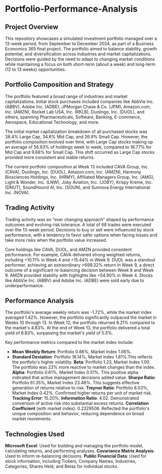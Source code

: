 # Portfolio-Performance-Analysis

## Project Overview

This repository showcases a simulated investment portfolio managed over a 13-week period, from September to December 2024, as part of a Business Economics 365 final project. The portfolio aimed to balance stability, growth potential, and diversification across industries and market capitalizations. Decisions were guided by the need to adapt to changing market conditions while maintaining a focus on both short-term (about a week) and long-term (12 to 13 weeks) opportunities.

## Portfolio Composition and Strategy

The portfolio featured a broad range of industries and market capitalizations. Initial stock purchases included companies like AbbVie Inc. (ABBV), Adobe Inc. (ADBE), JPMorgan Chase & Co. (JPM), Amazon.com, Inc. (AMZN), Rocket Lab USA, Inc. (RKLB), Duolingo, Inc. (DUOL), and others, spanning Pharmaceuticals, Software, Banking, E-commerce, Aerospace, Educational Technology, and more.

The initial market capitalization breakdown of all purchased stocks was 38.4% Large Cap, 34.6% Mid Cap, and 26.9% Small Cap. However, the portfolio composition evolved over time, with Large Cap stocks making up an average of 56.63% of holdings week to week, compared to 18.77% for Mid Cap and 9.68% for Small Cap. This shift occurred as Large Cap stocks provided more consistent and stable returns.

The current portfolio composition at Week 13 included CAVA Group, Inc. (CAVA), Duolingo, Inc. (DUOL), Amazon.com, Inc. (AMZN), Harmony Biosciences Holdings, Inc. (HRMY), Affiliated Managers Group, Inc. (AMG), Light & Wonder, Inc. (LNW), Joby Aviation, Inc. (JOBY), Krispy Kreme, Inc. (DNUT), SoundHound AI, Inc. (SOUN), and Sunnova Energy International Inc. (NOVA).

## Trading Activity

Trading activity was an "ever changing approach" shaped by performance outcomes and evolving risk tolerance. A total of 68 trades were executed over the 13-week period. Decisions to buy or sell were influenced by stock performance, with a tendency to favor safer options when facing losses and take more risks when the portfolio value increased.

Core holdings like CAVA, DUOL, and AMZN provided consistent performance. For example, CAVA delivered strong weighted returns, including +10.11% in Week 4 and +15.44% in Week 9. DUOL was a standout performer, achieving an extraordinary +699.32% return in Week 9, a direct outcome of a significant re-balancing decision between Week 8 and Week 9. AMZN provided stability with highlights like +54.90% in Week 4. Stocks like AbbVie Inc. (ABBV) and Adobe Inc. (ADBE) were sold early due to underperformance.

## Performance Analysis

The portfolio's average weekly return was -1.72%, while the market index averaged 1.42%. However, the portfolio significantly outpaced the market in Weeks 10 through 13. In Week 12, the portfolio returned 8.21% compared to the market's 4.83%. At the end of Week 13, the portfolio delivered a total yield of 6.83%, surpassing the market's yield of 5.3%.

Key performance metrics compared to the market index include:
* **Mean Weekly Return**: Portfolio 0.66%, Market Index 1.06%.
* **Standard Deviation**: Portfolio 16.14%, Market Index 1.81%.This reflects the portfolio's higher volatility.
**Beta**: Portfolio 1.23, Market Index 1.00. The portfolio was 23% more reactive to market changes than the index.
**Alpha**: Portfolio 0.61%, Market Index 0.51%. This positive alpha indicated that active management decisions added value.
**Sharpe Ratio**: Portfolio 61.35%, Market Index 23.48%. This suggests effective generation of returns relative to risk.
**Treynor Ratio**: Portfolio 8.03%, Market Index 0.42%. Confirmed higher returns per unit of market risk.
**Tracking Error**: 15.20%.
**Information Ratio**: 4.02. Demonstrated conversion of active risk into substantial excess returns.
**Correlation Coefficient** (with market index): 0.2329506. Reflected the portfolio's unique composition and behavior, reducing dependence on broad market movements.


## Technologies Used

**Microsoft Excel**: Used for building and managing the portfolio model, calculating returns, and performing analyses.
**Covariance Matrix Analysis**: Used to inform re-balancing decisions.
**Public Financial Data**: Used for stock information, including Tickers, Company Names, Industries, Categories, Shares Held, and Betas for individual stocks.
